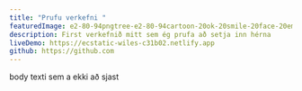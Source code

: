```yaml
---
title: "Prufu verkefni "
featuredImage: e2-80-94pngtree-e2-80-94cartoon-20ok-20smile-20face-20emoji_2751844.png
description: First verkefnið mitt sem ég prufa að setja inn hérna
liveDemo: https://ecstatic-wiles-c31b02.netlify.app
github: https://github.com
---
```


body texti sem a ekki að sjast
